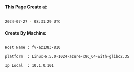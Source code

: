 
   
#### This Page Create at:

```bash

2024-07-27 - 08:31:29 UTC

```

#### Create By Machine:

```bash

Host Name : fv-az1383-810

platform  : Linux-6.5.0-1024-azure-x86_64-with-glibc2.35

Ip Local  : 10.1.0.101

```

